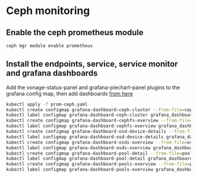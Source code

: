 # Ceph monitoring

## Enable the ceph prometheus module

```bash
ceph mgr module enable prometheus
```

## Install the endpoints, service, service monitor and grafana dashboards

Add the vonage-status-panel and grafana-piechart-panel plugins to the grafana config map, then add dashboards [from here](https://github.com/ceph/ceph/tree/main/monitoring/ceph-mixin/dashboards_out)

```bash
kubectl apply -f prom-ceph.yaml
kubectl create configmap grafana-dashboard-ceph-cluster --from-file=ceph-cluster.json
kubectl label configmap grafana-dashboard-ceph-cluster grafana_dashboard="1"
kubectl create configmap grafana-dashboard-cephfs-overview --from-file=cephfs-overview.json
kubectl label configmap grafana-dashboard-cephfs-overview grafana_dashboard="1"
kubectl create configmap grafana-dashboard-osd-device-details --from-file=osd-device-details.json
kubectl label configmap grafana-dashboard-osd-device-details grafana_dashboard="1"
kubectl create configmap grafana-dashboard-osds-overview --from-file=osds-overview.json
kubectl label configmap grafana-dashboard-osds-overview grafana_dashboard="1"
kubectl create configmap grafana-dashboard-pool-detail --from-file=pool-detail.json
kubectl label configmap grafana-dashboard-pool-detail grafana_dashboard="1"
kubectl create configmap grafana-dashboard-pools-overview --from-file=pools-overview.json
kubectl label configmap grafana-dashboard-pools-overview grafana_dashboard="1"
```
